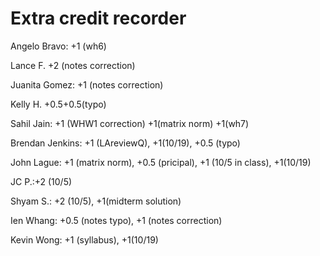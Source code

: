 #  Extra credit recorder

Angelo Bravo: +1 (wh6)

Lance F. +2 (notes correction)

Juanita Gomez: +1 (notes correction)

Kelly H. +0.5+0.5(typo)

Sahil Jain: +1 (WHW1 correction) +1(matrix norm) +1(wh7)

Brendan Jenkins: +1 (LAreviewQ), +1(10/19), +0.5 (typo)

John Lague: +1 (matrix norm), +0.5 (pricipal), +1 (10/5 in class), +1(10/19)

JC P.:+2 (10/5)

Shyam S.: +2 (10/5), +1(midterm solution)

Ien Whang: +0.5 (notes typo), +1 (notes correction)

Kevin Wong: +1 (syllabus), +1(10/19)
